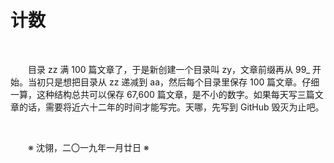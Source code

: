 # 计数

&emsp;&emsp;

&emsp;&emsp;目录 zz 满 100 篇文章了，于是新创建一个目录叫 zy，文章前缀再从 99_ 开始。当初只是想把目录从 zz 递减到 aa，然后每个目录里保存 100 篇文章。仔细一算，这种结构总共可以保存 67,600 篇文章，是不小的数字。如果每天写三篇文章的话，需要将近六十二年的时间才能写完。天哪，先写到 GitHub 毁灭为止吧。

&emsp;&emsp;

&emsp;&emsp;※ 沈翎，二〇一九年一月廿日 ※